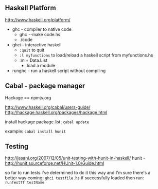 ## Haskell Platform

http://www.haskell.org/platform/

- ghc - compiler to native code
	- ghc --make code.hs
	- ./code
- ghci - interactive haskell
	- `:quit` to quit
	- `:l myfunctions` to load/reload a haskell script from myfunctions.hs
	- :m + Data.List
		- load a module
- runghc - run a haskell script without compiling

## Cabal - package manager

Hackage == npmjs.org

http://www.haskell.org/cabal/users-guide/
http://hackage.haskell.org/packages/hackage.html

install hackage package list:
`cabal update`

example:
`cabal install hunit`

## Testing

http://jasani.org/2007/12/05/unit-testing-with-hunit-in-haskell/
hunit - http://hunit.sourceforge.net/HUnit-1.0/Guide.html

so far to run tests I've determined to do it this way and I'm sure there's a better way coming:
`ghci testfile.hs`
if successfully loaded then run:
`runTestTT testName`








